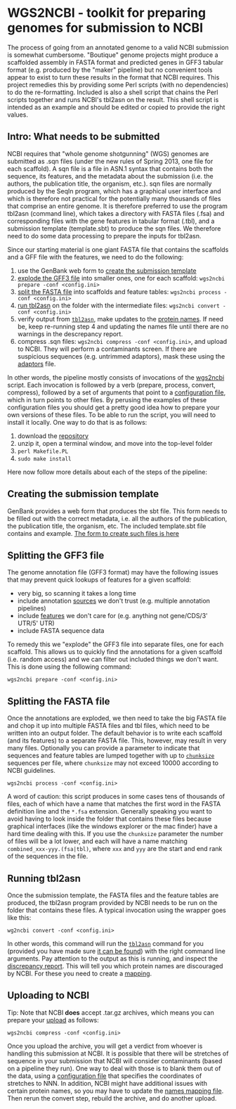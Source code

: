 WGS2NCBI - toolkit for preparing genomes for submission to NCBI
===============================================================

The process of going from an annotated genome to a valid NCBI submission is somewhat 
cumbersome. "Boutique" genome projects might produce a scaffolded assembly in FASTA format
and predicted genes in GFF3 tabular format (e.g. produced by the "maker" pipeline) but no 
convenient tools appear to exist to turn these results in the format that NCBI requires.
This project remedies this by providing some Perl scripts (with no dependencies) to do the 
re-formatting. Included is also a shell script that chains the Perl scripts together and
runs NCBI's tbl2asn on the result. This shell script is intended as an example and should
be edited or copied to provide the right values.

Intro: What needs to be submitted
---------------------------------

NCBI requires that "whole genome shotgunning" (WGS) genomes are submitted as .sqn files
(under the new rules of Spring 2013, one file for each scaffold). A sqn file is a file 
in ASN.1 syntax that contains both the sequence, its features, and the metadata about the 
submission (i.e. the authors, the publication title, the organism, etc.). sqn files are 
normally produced by the SeqIn program, which has a graphical user interface and which is 
therefore not practical for the potentially many thousands of files that comprise an 
entire genome. It is therefore preferred to use the program tbl2asn (command line), which 
takes a directory with FASTA files (.fsa) and corresponding files with the gene 
features in tabular format (.tbl), and a submission template (template.sbt) to produce
the sqn files. We therefore need to do some data processing to prepare the inputs for 
tbl2asn.

Since our starting material is one giant FASTA file that contains the scaffolds and a GFF 
file with the features, we need to do the following:

1. use the GenBank web form to 
   [create the submission template](#creating-the-submission-template)
2. [explode the GFF3 file](#splitting-the-gff3-file) into smaller ones, one for each 
   scaffold: `wgs2ncbi prepare -conf <config.ini>`
3. [split the FASTA file](#splitting-the-fasta-file) into scaffolds and feature tables: 
   `wgs2ncbi process -conf <config.ini>`
4. [run tbl2asn](#running-tbl2asn) on the folder with the intermediate files: 
   `wgs2ncbi convert -conf <config.ini>`
5. verify output from [`tbl2asn`](#running-tbl2asn), make updates to the 
   [protein names](share/products.ini). If need be, keep re-running step 4 and updating 
   the names file until there are no warnings in the descrepancy report.
6. compress .sqn files: `wgs2ncbi compress -conf <config.ini>`, and upload to NCBI. They
   will perform a contaminants screen. If there are suspicious sequences (e.g. untrimmed
   adaptors), mask these using the [adaptors](share/adaptors.ini) file.

In other words, the pipeline mostly consists of invocations of the [wgs2ncbi](script/wgs2ncbi)
script. Each invocation is followed by a verb (prepare, process, convert, compress), followed
by a set of arguments that point to a [configuration file](share/wgs2ncbi.ini), which in
turn points to other files. By perusing the examples of these configuration files you 
should get a pretty good idea how to prepare your own versions of these files. To be able to
run the script, you will need to install it locally. One way to do that is as follows:

1. download the [repository](https://github.com/naturalis/wgs2ncbi/archive/master.zip)
2. unzip it, open a terminal window, and move into the top-level folder
3. `perl Makefile.PL`
4. `sudo make install`

Here now follow more details about each of the steps of the pipeline:

Creating the submission template
--------------------------------

GenBank provides a web form that produces the sbt file. This form needs to be filled out
with the correct metadata, i.e. all the authors of the publication, the publication title,
the organism, etc. The included template.sbt file contains and example. [The form to create
such files is here](http://www.ncbi.nlm.nih.gov/WebSub/template.cgi)

Splitting the GFF3 file
-----------------------

The genome annotation file (GFF3 format) may have the following issues that may prevent
quick lookups of features for a given scaffold:

* very big, so scanning it takes a long time
* include annotation [sources](share/wgs2ncbi.ini#L48) we don't trust (e.g. multiple 
  annotation pipelines)
* include [features](share/wgs2ncbi.ini#L51-L54) we don't care for (e.g. anything not 
  gene/CDS/3' UTR/5' UTR)
* include FASTA sequence data

To remedy this we "explode" the GFF3 file into separate files, one for each scaffold. This
allows us to quickly find the annotations for a given scaffold (i.e. random access) and we
can filter out included things we don't want. This is done using the following command:

    wgs2ncbi prepare -conf <config.ini>

Splitting the FASTA file
------------------------

Once the annotations are exploded, we then need to take the big FASTA file and chop it 
up into multiple FASTA files and tbl files, which need to be written into an output 
folder. The default behavior is to write each scaffold (and its features) to a separate 
FASTA file. This, however, may result in very many files. Optionally you can provide a 
parameter to indicate that sequences and feature tables are lumped together with up to 
[`chunksize`](share/wgs2ncbi.ini#L57) sequences per file, where `chunksize` may not 
exceed 10000 according to NCBI guidelines.

    wgs2ncbi process -conf <config.ini>

A word of caution: this script produces in some cases tens of thousands of files, each of
which have a name that matches the first word in the FASTA definition line and the `*.fsa` 
extension. Generally speaking you want to avoid having to look inside the folder that 
contains these files because graphical interfaces (like the windows explorer or the mac 
finder) have a hard time dealing with this. If you use the `chunksize` parameter the number
of files will be a lot lower, and each will have a name matching `combined_xxx-yyy.(fsa|tbl)`,
where `xxx` and `yyy` are the start and end rank of the sequences in the file.

Running tbl2asn
---------------

Once the submission template, the FASTA files and the feature tables are produced, the
tbl2asn program provided by NCBI needs to be run on the folder that contains these files.
A typical invocation using the wrapper goes like this:

    wg2ncbi convert -conf <config.ini>

In other words, this command will run the [`tbl2asn`](https://www.ncbi.nlm.nih.gov/genbank/tbl2asn2/) 
command for you (provided you have made sure [it can be found](share/wgs2ncbi.ini#L71)) with 
the right command line arguments. Pay attention to the output as this is running, and 
inspect the [discrepancy report](share/wgs2ncbi.ini#L39). This will tell you which protein
names are discouraged by NCBI. For these you need to create a [mapping](share/products.ini).

Uploading to NCBI
-----------------

Tip: Note that NCBI **does** accept .tar.gz archives, which means you can prepare your
[upload](share/wgs2ncbi.ini#L42) as follows:

    wgs2ncbi compress -conf <config.ini>

Once you upload the archive, you will get a verdict from whoever is handling this submission
at NCBI. It is possible that there will be stretches of sequence in your submission that
NCBI will consider contaminants (based on a pipeline they run). One way to deal with those
is to blank them out of the data, using a [configuration file](share/adaptors.ini) that
specifies the coordinates of stretches to NNN. In addition, NCBI might have additional
issues with certain protein names, so you may have to update the 
[names mapping file](share/products.ini). Then rerun the convert step, rebuild the archive,
and do another upload.
